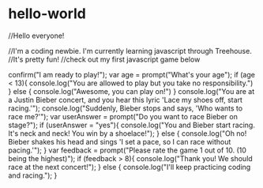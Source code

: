 hello-world
===========

//Hello everyone!

//I'm a coding newbie. I'm currently learning javascript through Treehouse. 
//It's pretty fun!
//check out my first javascript game below

confirm("I am ready to play!");
var age = prompt("What's your age");
if (age < 13){
    console.log("You are allowed to play but you take no responsibility.")
}
else 
{
    console.log("Awesome, you can play on!")
}
console.log("You are at a Justin Bieber concert, and you hear this lyric 'Lace my shoes off, start racing.'");
console.log("Suddenly, Bieber stops and says, 'Who wants to race me?'");
var userAnswer = prompt("Do you want to race Bieber on stage?");
if (userAnswer = "yes"){
    console.log("You and Bieber start racing. It's neck and neck! You win by a shoelace!");
}
else {
    console.log("Oh no! Bieber shakes his head and sings 'I set a pace, so I can race without pacing.'");
}
var feedback = prompt("Please rate the game 1 out of 10. (10 being the highest)");
if (feedback > 8){
    console.log("Thank you! We should race at the next concert!");
}
else {
    console.log("I'll keep practicing coding and racing.");
}
